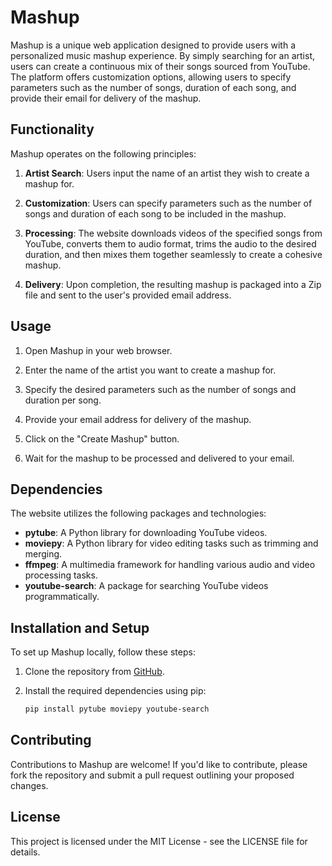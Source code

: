 # Mashup

Mashup is a unique web application designed to provide users with a personalized music mashup experience. By simply searching for an artist, users can create a continuous mix of their songs sourced from YouTube. The platform offers customization options, allowing users to specify parameters such as the number of songs, duration of each song, and provide their email for delivery of the mashup.

## Functionality

Mashup operates on the following principles:

1. **Artist Search**: Users input the name of an artist they wish to create a mashup for.

2. **Customization**: Users can specify parameters such as the number of songs and duration of each song to be included in the mashup.

3. **Processing**: The website downloads videos of the specified songs from YouTube, converts them to audio format, trims the audio to the desired duration, and then mixes them together seamlessly to create a cohesive mashup.

4. **Delivery**: Upon completion, the resulting mashup is packaged into a Zip file and sent to the user's provided email address.

## Usage
1. Open Mashup in your web browser.

2. Enter the name of the artist you want to create a mashup for.

3. Specify the desired parameters such as the number of songs and duration per song.

4. Provide your email address for delivery of the mashup.

5. Click on the "Create Mashup" button.

6. Wait for the mashup to be processed and delivered to your email.

## Dependencies

The website utilizes the following packages and technologies:

- **pytube**: A Python library for downloading YouTube videos.
- **moviepy**: A Python library for video editing tasks such as trimming and merging.
- **ffmpeg**: A multimedia framework for handling various audio and video processing tasks.
- **youtube-search**: A package for searching YouTube videos programmatically.

## Installation and Setup

To set up Mashup locally, follow these steps:

1. Clone the repository from [GitHub](https://github.com/NEMERO21/Mashup-Generator).

2. Install the required dependencies using pip:

   ```bash
   pip install pytube moviepy youtube-search

## Contributing

Contributions to Mashup are welcome! If you'd like to contribute, please fork the repository and submit a pull request outlining your proposed changes.

## License

This project is licensed under the MIT License - see the LICENSE file for details.
